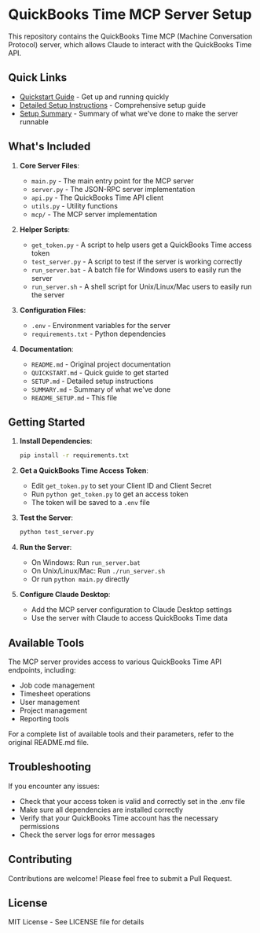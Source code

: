 # QuickBooks Time MCP Server Setup

This repository contains the QuickBooks Time MCP (Machine Conversation Protocol) server, which allows Claude to interact with the QuickBooks Time API.

## Quick Links

- [Quickstart Guide](QUICKSTART.md) - Get up and running quickly
- [Detailed Setup Instructions](SETUP.md) - Comprehensive setup guide
- [Setup Summary](SUMMARY.md) - Summary of what we've done to make the server runnable

## What's Included

1. **Core Server Files**:
   - `main.py` - The main entry point for the MCP server
   - `server.py` - The JSON-RPC server implementation
   - `api.py` - The QuickBooks Time API client
   - `utils.py` - Utility functions
   - `mcp/` - The MCP server implementation

2. **Helper Scripts**:
   - `get_token.py` - A script to help users get a QuickBooks Time access token
   - `test_server.py` - A script to test if the server is working correctly
   - `run_server.bat` - A batch file for Windows users to easily run the server
   - `run_server.sh` - A shell script for Unix/Linux/Mac users to easily run the server

3. **Configuration Files**:
   - `.env` - Environment variables for the server
   - `requirements.txt` - Python dependencies

4. **Documentation**:
   - `README.md` - Original project documentation
   - `QUICKSTART.md` - Quick guide to get started
   - `SETUP.md` - Detailed setup instructions
   - `SUMMARY.md` - Summary of what we've done
   - `README_SETUP.md` - This file

## Getting Started

1. **Install Dependencies**:
   ```bash
   pip install -r requirements.txt
   ```

2. **Get a QuickBooks Time Access Token**:
   - Edit `get_token.py` to set your Client ID and Client Secret
   - Run `python get_token.py` to get an access token
   - The token will be saved to a `.env` file

3. **Test the Server**:
   ```bash
   python test_server.py
   ```

4. **Run the Server**:
   - On Windows: Run `run_server.bat`
   - On Unix/Linux/Mac: Run `./run_server.sh`
   - Or run `python main.py` directly

5. **Configure Claude Desktop**:
   - Add the MCP server configuration to Claude Desktop settings
   - Use the server with Claude to access QuickBooks Time data

## Available Tools

The MCP server provides access to various QuickBooks Time API endpoints, including:

- Job code management
- Timesheet operations
- User management
- Project management
- Reporting tools

For a complete list of available tools and their parameters, refer to the original README.md file.

## Troubleshooting

If you encounter any issues:

- Check that your access token is valid and correctly set in the .env file
- Make sure all dependencies are installed correctly
- Verify that your QuickBooks Time account has the necessary permissions
- Check the server logs for error messages

## Contributing

Contributions are welcome! Please feel free to submit a Pull Request.

## License

MIT License - See LICENSE file for details 